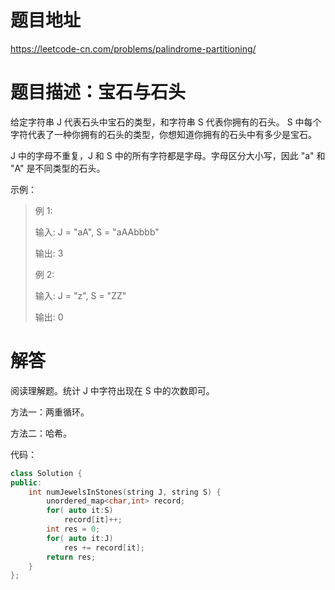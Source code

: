 # 题目地址

https://leetcode-cn.com/problems/palindrome-partitioning/

# 题目描述：宝石与石头
 给定字符串 J 代表石头中宝石的类型，和字符串 S 代表你拥有的石头。 S 中每个字符代表了一种你拥有的石头的类型，你想知道你拥有的石头中有多少是宝石。

J 中的字母不重复，J 和 S 中的所有字符都是字母。字母区分大小写，因此 "a" 和 "A" 是不同类型的石头。

示例：
>例 1:
>
>输入: J = "aA", S = "aAAbbbb"
>
>输出: 3
>
>例 2:
>
>输入: J = "z", S = "ZZ"
>
>输出: 0



# 解答
阅读理解题。统计 J 中字符出现在 S 中的次数即可。

方法一：两重循环。

方法二：哈希。

代码：
```cpp
class Solution {
public:
    int numJewelsInStones(string J, string S) {
        unordered_map<char,int> record;
        for( auto it:S)
            record[it]++;
        int res = 0;
        for( auto it:J)
            res += record[it];
        return res;
    }
};
```
